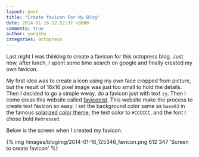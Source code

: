 ```yaml
---
layout: post
title: "Create favicon For My Blog"
date: 2014-01-16 12:52:37 +0800
comments: true
author: yongzhy
categories: Octopress 
---
```


Last night I was thinking to create a favicon for this octopress blog. Just now, after lunch, I spent some time search on google and finally created my own favicon.

My first idea was to create a icon using my own face cropped from picture, but the result of 16x16 pixel image was just too small to hold the details. Then I decided to go a simple wway, do a favicon just with text `zy`. Then I come cross this website called [faviconist](http://faviconist.com). This website make the process to create text favicon so easy. I set the background color same as `base03` in the famous [solarized color theme](http://ethanschoonover.com/solarized), the
text color to `#CCCCCC`, and the font I chose bold `Redressed`. 

Below is the screen when I created my favicon.

{% img /images/blogimg/2014-01-16_125346_favicon.png 612 347 'Screen to create favicon' %}

